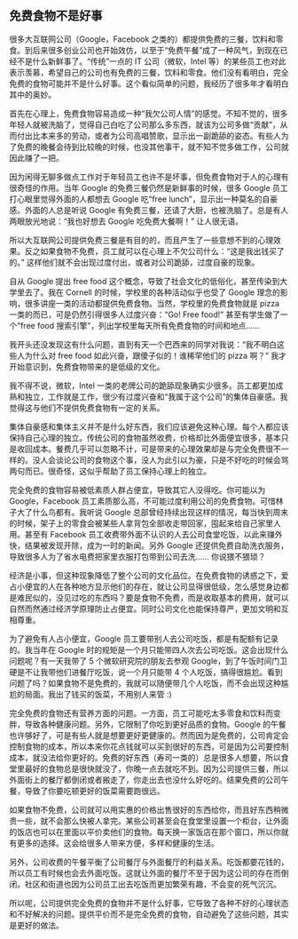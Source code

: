 <div class="inner">
<h2>免费食物不是好事</h2>
<p>很多大互联网公司（Google，Facebook 之类的）都提供免费的三餐，饮料和零食。到后来很多创业公司也开始效仿，以至于“免费午餐”成了一种风气，到现在已经不是什么新鲜事了。“传统”一点的 IT 公司（微软，Intel 等）的某些员工也对此表示羡慕，希望自己的公司也有免费的三餐，饮料和零食。他们没有看明白，完全免费的食物可能并不是什么好事。这个看似简单的问题，我经历了很多年才看明白其中的奥妙。</p>
<p>首先在心理上，免费食物容易造成一种“我欠公司人情”的感觉。不知不觉的，很多年轻人就被洗脑了，觉得自己白吃了公司那么多东西，就该为公司多做“贡献”，从而付出比本来多的劳动，或者为公司高唱赞歌，显示出一副跪舔的姿态。有些人为了免费的晚餐会待到比较晚的时候，也没其他事干，就不知不觉多做工作，公司就因此赚了一把。</p>
<p>因为闲得无聊多做点工作对于年轻员工也许不是坏事，但免费食物对于人的心理有很奇怪的作用。当年 Google 的免费三餐仍然是新鲜事的时候，很多 Google 员工打心眼里觉得外面的人都想去 Google 吃“free lunch”，显示出一种莫名的自豪感。外面的人总是听说 Google 有免费三餐，还请了大厨，也被洗脑了。总是有人两眼放光地说：“我也好想去 Google 吃免费大餐啊！” 让人很无语。</p>
<p>所以大互联网公司提供免费三餐是有目的的，而且产生了一些意想不到的心理效果。反之如果食物不免费，员工就可以在心理上不欠公司什么：“这是我出钱买了的。” 这样他们就不会出现过度付出，或者对公司跪舔，过度自豪的现象。</p>
<p>自从 Google 提出 free food 这个概念，导致了社会文化的低俗化，甚至传染到大学里去了。我在 Cornell 的时候，学校里的各种活动似乎也受了 Google 理念的影响，很多讲座一类的活动都提供免费食物。当然，学校里的免费食物就是 pizza 一类的而已，可是仍然引得很多人过度兴奋：“Go! Free food!” 甚至有学生做了一个“free food 搜索引擎”，列出学校里每天所有免费食物的时间和地点……</p>
<p>我开头还没发现这有什么问题，直到有天一个巴西来的同学对我说：“我不明白这些人为什么对 free food 如此兴奋，跟傻子似的！谁稀罕他们的 pizza 啊？” 我才开始意识到，免费食物带来的是低级的文化。</p>
<p>我不得不说，微软，Intel 一类的老牌公司的跪舔现象确实少很多。员工都更加成熟和独立，工作就是工作，很少有过度兴奋和“我属于这个公司”的集体自豪感。我觉得这与他们不提供免费食物有一定的关系。</p>
<p>集体自豪感和集体主义并不是什么好东西，我们应该避免这种心理。每个人都应该保持自己心理的独立。传统公司的食物虽然收费，价格却比外面便宜很多，基本只是收回成本。餐费几乎可以忽略不计，可是带来的心理效果却是与完全免费很不一样的。没人会谈论公司的食物这个事，没人为此引以为豪，只是不好吃的时候会骂两句而已。很奇怪，这似乎帮助了员工保持心理上的独立。</p>
<p>完全免费的食物容易被低素质人群占便宜，导致其它人没得吃。你可能以为 Google，Facebook 员工素质那么高，不可能过度利用公司的免费食物。可惜林子大了什么鸟都有。我听说 Google 总部曾经持续出现这样的情况，每当快到周末的时候，架子上的零食会被某些人拿背包全部收走带回家，囤起来给自己家里人用。甚至有 Facebook 员工收费带外面不认识的人去公司食堂吃饭，以此来赚外快，结果被发现开除，成为一时的新闻。另外 Google 还提供免费自助洗衣服务，导致很多人为了省水电费把家里衣服打包带到公司去洗…… 你说猥不猥琐？</p>
<p>经济是小事，但这种现象降低了整个公司的文化品位。在免费食物的诱惑之下，爱占小便宜的人在各种地方显示他们的存在，就让公司显得很低级，怎么感觉身边都是难民似的，没见过吃的东西吗？要是食物不免费，而是收取基本的费用，就可以自然而然通过经济学原理防止占便宜。同时公司文化也能保持尊严，更加文明和互相尊重。</p>
<p>为了避免有人占小便宜，Google 员工要带别人去公司吃饭，都是有配额有记录的。我当年在 Google 时的规矩是一个月只能带四人次去公司吃饭。这会出现什么问题呢？有一天我带了 5 个微软研究院的朋友去参观 Google，到了午饭时间门卫硬是不让我带他们进餐厅吃饭，说一个月只能带 4 个人吃饭，搞得很尴尬。看到问题了吗？如果食物不是免费的，我就可以随便带几个人吃饭，而不会出现这种尴尬的局面。我出了钱买的饭菜，不用别人来管 :)</p>
<p>完全免费的食物还有营养方面的问题。一方面，员工可能吃太多零食和饮料而变胖，导致各种健康问题。另外，它限制了你吃到更好品质的食物。Google 的午餐也许够好了，可是有些人就是想要更好更健康的。然而因为是免费的，公司肯定会控制食物的成本，所以本来你花点钱就可以买到很好的东西，可是因为公司要控制成本，就没法给你更好的。免费的好东西（寿司一类的）总是很多人想要，所以食堂里最好的食物总是很快就没了，你晚一点去就吃不到。因为公司提供三餐，所以外面街上的餐厅都倒闭或者搬走了，你走出去也没什么好吃的。结果免费的公司午餐，导致了你要吃顿更好的饭菜需要跑很远。</p>
<p>如果食物不免费，公司就可以用实惠的价格出售很好的东西给你，而且好东西稍微贵一些，就不会那么快被人拿完。某些公司甚至会在食堂里设置一个柜台，让外面的饭店也可以在里面以平价卖他们的食物。每天换一家饭店在那个窗口，所以你就有更多的选择。这会给很多人带来方便，多样和健康的生活。</p>
<p>另外，公司收费的午餐平衡了公司餐厅与外面餐厅的利益关系。吃饭都要花钱的，所以员工有时候也会去外面吃饭。这就让外面的餐厅不至于因为这公司的存在而倒闭。社区和街道也因为公司员工出去吃饭而更加繁荣有趣，不会变的死气沉沉。</p>
<p>所以呢，公司提供完全免费的食物并不是什么好事，它导致了各种不好的心理状态和不好解决的问题。提供平价而不是完全免费的食物，自动避免了这些问题，其实是更好的做法。</p>
</div>
<div class="ad-banner" style="margin-top: 5px">
<script async src="//pagead2.googlesyndication.com/pagead/js/adsbygoogle.js"></script>
<ins class="adsbygoogle"
                    style="display:inline-block;width:100%;height:90px"
                    data-ad-client="ca-pub-1331524016319584"
                    data-ad-slot="6657867155"></ins>
<script>(adsbygoogle = window.adsbygoogle || []).push({});</script>
</div>
<script data-ad-client="ca-pub-1331524016319584" async
            src="https://pagead2.googlesyndication.com/pagead/js/adsbygoogle.js">
</script>
    